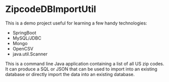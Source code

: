 # ZipcodeDBImportUtil

This is a demo project useful for learning a few handy technologies:

* SpringBoot
* MySQL/JDBC
* Mongo
* OpenCSV
* java.util.Scanner

This is a command line Java application containing a list of all US zip codes. 
It can produce a SQL or JSON that can be used to import into an existing database
or directly import the data into an existing database.

